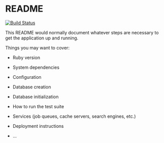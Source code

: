 # README

[![Build Status](https://travis-ci.org/addisonmartin/ShareTheFood.svg?branch=master)](https://travis-ci.org/addisonmartin/ShareTheFood)

This README would normally document whatever steps are necessary to get the
application up and running.

Things you may want to cover:

* Ruby version

* System dependencies

* Configuration

* Database creation

* Database initialization

* How to run the test suite

* Services (job queues, cache servers, search engines, etc.)

* Deployment instructions

* ...
